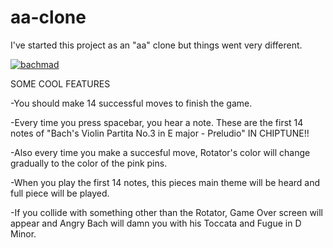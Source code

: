 # aa-clone
I've started this project as an "aa" clone but things went very different.


<a href="https://imgbb.com/"><img src="https://i.ibb.co/GRcTKws/bachmad.gif" alt="bachmad" border="0"></a>


SOME COOL FEATURES

-You should make 14 successful moves to finish the game.

-Every time you press spacebar, you hear a note. These are the first 14 notes of "Bach's Violin Partita No.3 in E major - Preludio" IN CHIPTUNE!!

-Also every time you make a succesful move, Rotator's color will change gradually to the color of the pink pins.

-When you play the first 14 notes, this pieces main theme will be heard and full piece will be played.

-If you collide with something other than the Rotator, Game Over screen will appear and Angry Bach will damn you with his Toccata and Fugue in D Minor.

